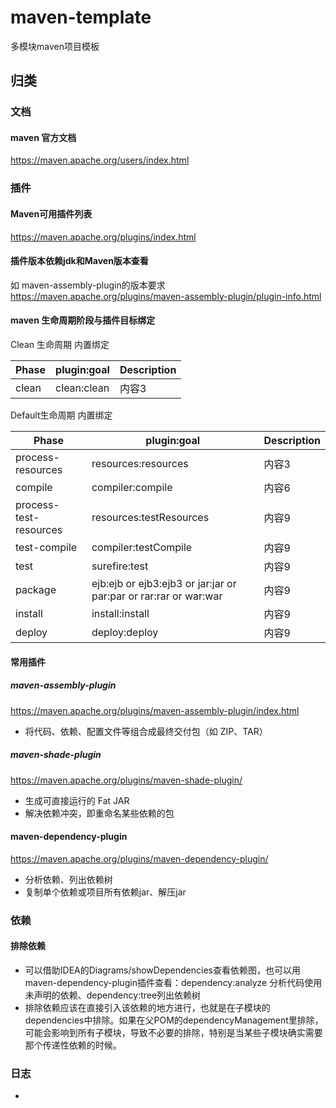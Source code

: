 # maven-template
多模块maven项目模板



## 归类

### 文档
#### maven 官方文档
https://maven.apache.org/users/index.html


### 插件
#### Maven可用插件列表
https://maven.apache.org/plugins/index.html
#### 插件版本依赖jdk和Maven版本查看
如 maven-assembly-plugin的版本要求
https://maven.apache.org/plugins/maven-assembly-plugin/plugin-info.html

#### maven 生命周期阶段与插件目标绑定
Clean 生命周期 内置绑定

| Phase    | plugin:goal    | Description    |
|---------|---------|---------|
| clean   | clean:clean   | 内容3   |

Default生命周期 内置绑定

| Phase    | plugin:goal    | Description    |
|---------|---------|---------|
| process-resources   | resources:resources   | 内容3   |
| compile   | compiler:compile   | 内容6   |
| process-test-resources   | resources:testResources   | 内容9   |
| test-compile   | compiler:testCompile   | 内容9   |
| test   | surefire:test   | 内容9   |
| package   | ejb:ejb or ejb3:ejb3 or jar:jar or par:par or rar:rar or war:war   | 内容9   |
| install   | install:install   | 内容9   |
| deploy   | deploy:deploy   | 内容9   |

#### 常用插件
##### maven-assembly-plugin
https://maven.apache.org/plugins/maven-assembly-plugin/index.html
* 将代码、依赖、配置文件等组合成最终交付包（如 ZIP、TAR）

##### maven-shade-plugin
https://maven.apache.org/plugins/maven-shade-plugin/
* 生成可直接运行的 Fat JAR
* 解决依赖冲突，即重命名某些依赖的包


#### maven-dependency-plugin
https://maven.apache.org/plugins/maven-dependency-plugin/
* 分析依赖、列出依赖树
* 复制单个依赖或项目所有依赖jar、解压jar


### 依赖

#### 排除依赖
* 可以借助IDEA的Diagrams/showDependencies查看依赖图，也可以用maven-dependency-plugin插件查看：dependency:analyze 分析代码使用未声明的依赖、dependency:tree列出依赖树
* 排除依赖应该在直接引入该依赖的地方进行，也就是在子模块的dependencies中排除。如果在父POM的dependencyManagement里排除，可能会影响到所有子模块，导致不必要的排除，特别是当某些子模块确实需要那个传递性依赖的时候。

### 日志

* 

